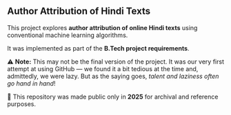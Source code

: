 ## Author Attribution of Hindi Texts

This project explores **author attribution of online Hindi texts** using conventional machine learning algorithms.  

It was implemented as part of the **B.Tech project requirements**.  

⚠️ **Note:** This may not be the final version of the project. It was our very first attempt at using GitHub — we found it a bit tedious at the time and, admittedly, we were lazy. But as the saying goes, *talent and laziness often go hand in hand*!  

📢 This repository was made public only in **2025** for archival and reference purposes.
